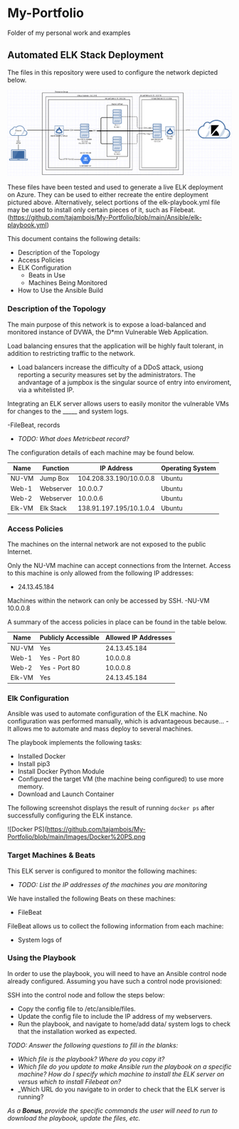 # My-Portfolio
Folder of my personal work and examples
## Automated ELK Stack Deployment

The files in this repository were used to configure the network depicted below.

![Diagram](https://github.com/tajambois/My-Portfolio/blob/main/Diagrams/Elk_Diagram.png)

These files have been tested and used to generate a live ELK deployment on Azure. They can be used to either recreate the entire deployment pictured above. Alternatively, select portions of the elk-playbook.yml file may be used to install only certain pieces of it, such as Filebeat.
(https://github.com/tajambois/My-Portfolio/blob/main/Ansible/elk-playbook.yml)

This document contains the following details:
- Description of the Topology
- Access Policies
- ELK Configuration
  - Beats in Use
  - Machines Being Monitored
- How to Use the Ansible Build


### Description of the Topology

The main purpose of this network is to expose a load-balanced and monitored instance of DVWA, the D*mn Vulnerable Web Application.

Load balancing ensures that the application will be highly fault tolerant, in addition to restricting traffic to the network.
- Load balancers increase the difficulty of a DDoS attack, usiong reporting a security measures set by the administrators. The andvantage of a jumpbox is the singular source of entry into enviroment, via a whitelisted IP.

Integrating an ELK server allows users to easily monitor the vulnerable VMs for changes to the _____ and system logs.

-FileBeat, records
- _TODO: What does Metricbeat record?_

The configuration details of each machine may be found below.

| Name   | Function  | IP Address              | Operating System |
|--------|-----------|-------------------------|------------------|
| NU-VM  | Jump Box  | 104.208.33.190/10.0.0.8 | Ubuntu           |
| Web-1  | Webserver | 10.0.0.7                | Ubuntu           |
| Web-2  | Webserver | 10.0.0.6                | Ubuntu           |
| Elk-VM | Elk Stack | 138.91.197.195/10.1.0.4 | Ubuntu           |

### Access Policies

The machines on the internal network are not exposed to the public Internet. 

Only the NU-VM machine can accept connections from the Internet. Access to this machine is only allowed from the following IP addresses:
-	24.13.45.184

Machines within the network can only be accessed by SSH.
-NU-VM 10.0.0.8

A summary of the access policies in place can be found in the table below.

| Name   | Publicly Accessible | Allowed IP Addresses |
|--------|---------------------|----------------------|
| NU-VM  | Yes                 | 24.13.45.184         |
| Web-1  | Yes - Port 80       | 10.0.0.8             |
| Web-2  | Yes - Port 80       | 10.0.0.8             |
| Elk-VM | Yes                 | 24.13.45.184         |

### Elk Configuration

Ansible was used to automate configuration of the ELK machine. No configuration was performed manually, which is advantageous because...
-It allows me to automate and mass deploy to several machines.

The playbook implements the following tasks:
- Installed Docker
- Install pip3
- Install Docker Python Module
- Configured the target VM (the machine being configured) to use more memory.
- Download and Launch Container

The following screenshot displays the result of running `docker ps` after successfully configuring the ELK instance.

  ![Docker PS](https://github.com/tajambois/My-Portfolio/blob/main/Images/Docker%20PS.png

### Target Machines & Beats
This ELK server is configured to monitor the following machines:
- _TODO: List the IP addresses of the machines you are monitoring_

We have installed the following Beats on these machines:
- FileBeat

FileBeat allows us to collect the following information from each machine:
- System logs of

### Using the Playbook
In order to use the playbook, you will need to have an Ansible control node already configured. Assuming you have such a control node provisioned: 

SSH into the control node and follow the steps below:
- Copy the config file to /etc/ansible/files.
- Update the config file to include the IP address of my webservers.
- Run the playbook, and navigate to home/add data/ system logs to check that the installation worked as expected.

_TODO: Answer the following questions to fill in the blanks:_
- _Which file is the playbook? Where do you copy it?_
- _Which file do you update to make Ansible run the playbook on a specific machine? How do I specify which machine to install the ELK server on versus which to install Filebeat on?_
- _Which URL do you navigate to in order to check that the ELK server is running?

_As a **Bonus**, provide the specific commands the user will need to run to download the playbook, update the files, etc._
